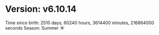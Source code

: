 # Version: v6.10.14
Time since birth: 2510 days, 60240 hours, 3614400 minutes, 216864000 seconds
Season: Summer ☀️
